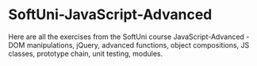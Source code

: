 # SoftUni-JavaScript-Advanced
Here are all the exercises from the SoftUni course JavaScript-Advanced - DOM manipulations, jQuery, advanced functions, object compositions, JS classes, prototype chain, unit testing, modules.